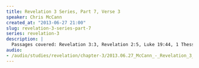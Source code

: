 ```yaml
--- 
title: Revelation 3 Series, Part 7, Verse 3
speaker: Chris McCann
created_at: "2013-06-27 21:00"
slug: revelation-3-series-part-7
series: revelation-3
description: |
  Passages covered: Revelation 3:3, Revelation 2:5, Luke 19:44, 1 Thessalonians 5:5:1-6, Revelation 16:15.
audio: 
- /audio/studies/revelation/chapter-3/2013.06.27_McCann_-_Revelation_3_Series_Part_7.yaml
---
```

